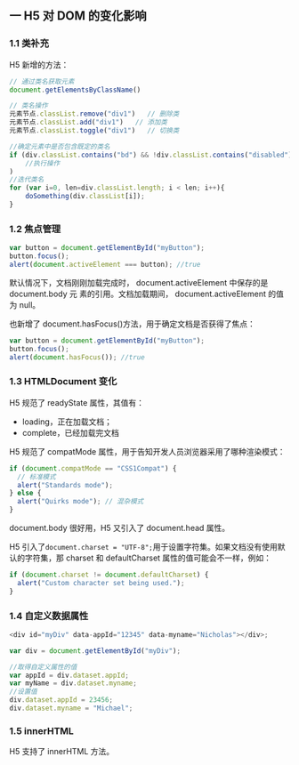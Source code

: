 ## 一 H5 对 DOM 的变化影响

### 1.1 类补充

H5 新增的方法：

```js
// 通过类名获取元素
document.getElementsByClassName()

// 类名操作
元素节点.classList.remove("div1")   // 删除类
元素节点.classList.add("div1")   // 添加类
元素节点.classList.toggle("div1")   // 切换类

//确定元素中是否包含既定的类名
if (div.classList.contains("bd") && !div.classList.contains("disabled")){
    //执行操作
)
//迭代类名
for (var i=0, len=div.classList.length; i < len; i++){
    doSomething(div.classList[i]);
}
```

### 1.2 焦点管理

```js
var button = document.getElementById("myButton");
button.focus();
alert(document.activeElement === button); //true
```

默认情况下，文档刚刚加载完成时， document.activeElement 中保存的是 document.body 元
素的引用。文档加载期间， document.activeElement 的值为 null。

也新增了 document.hasFocus()方法，用于确定文档是否获得了焦点：

```js
var button = document.getElementById("myButton");
button.focus();
alert(document.hasFocus()); //true
```

### 1.3 HTMLDocument 变化

H5 规范了 readyState 属性，其值有：

- loading，正在加载文档；
- complete，已经加载完文档

H5 规范了 compatMode 属性，用于告知开发人员浏览器采用了哪种渲染模式：

```js
if (document.compatMode == "CSS1Compat") {
  // 标准模式
  alert("Standards mode");
} else {
  alert("Quirks mode"); // 混杂模式
}
```

document.body 很好用，H5 又引入了 document.head 属性。

H5 引入了`document.charset = "UTF-8";`用于设置字符集。如果文档没有使用默认的字符集，那 charset 和 defaultCharset 属性的值可能会不一样，例如：

```js
if (document.charset != document.defaultCharset) {
  alert("Custom character set being used.");
}
```

### 1.4 自定义数据属性

```js
<div id="myDiv" data-appId="12345" data-myname="Nicholas"></div>;

var div = document.getElementById("myDiv");

//取得自定义属性的值
var appId = div.dataset.appId;
var myName = div.dataset.myname;
//设置值
div.dataset.appId = 23456;
div.dataset.myname = "Michael";
```

### 1.5 innerHTML

H5 支持了 innerHTML 方法。
